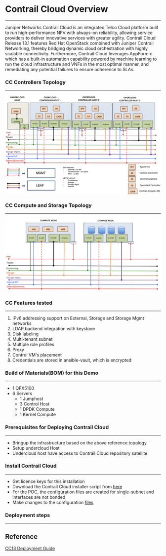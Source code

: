 # Contrail Cloud Overview 
----------------------------
Juniper Networks Contrail Cloud is an integrated Telco Cloud platform built to run high-performance NFV with always-on reliability, allowing service providers to deliver innovative services with greater agility. Contrail Cloud Release 13.1 features Red Hat OpenStack combined with Juniper Contrail Networking, thereby bridging dynamic cloud orchestration with highly scalable connectivity. Furthermore, Contrail Cloud leverages AppFormix which has a built-in automation capability powered by machine learning to run the cloud infrastructure and VNFs in the most optimal manner, and remediating any potential failures to ensure adherence to SLAs.

### CC Controllers Topology 
-----------------------------
![Controller Topology](images/cc_controllers.png)

### CC Compute and Storage Topology 
-----------------------------
![Compute and Storage Topology](images/cc_compute_storage.png)


### CC Features tested 
-----------------------
1. IPv6 addressing support on External, Storage and Storage Mgmt networks
2. LDAP backend integration with keystone
3. Disk labeling
4. Multi-tenant subnet
5. Multiple role profiles
6. Proxy
7. Control VM's placement
8. Credentials are stored in ansible-vault, which is encrypted

### Build of Materials(BOM) for this Demo
-----------------------------------------
* 1 QFX5100
* 6 Servers
  * 1 Jumphost
  * 3 Control Host
  * 1 DPDK Compute
  * 1 Kernel Compute

### Prerequisites for Deploying Contrail Cloud
----------------------------------------------
* Bringup the infrastructure based on the above reference topology
* Setup undercloud Host
* Undercloud host have access to Contrail Cloud repository satellite


### Install Contrail Cloud
--------------------------
* Get licence keys for this installation
* Download the Contrail Cloud installer script from [here](https://support.juniper.net/support/downloads/)
* For the POC, the configuration files are created for single-subnet and interfaces are not bonded
* Make changes to the configuration [files](working-configs-131/single-subnet)

### Deployment steps
--------------------





## Reference
[CC13 Deployment Guide](https://www.juniper.net/documentation/en_US/contrail5.0/information-products/pathway-pages/contrail-cloud-deployment-guide-13.0.pdf)                                 
